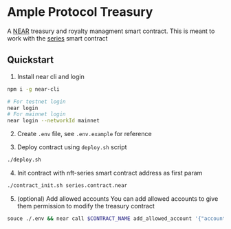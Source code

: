 # Ample Protocol Treasury
A [NEAR](https://near.org) treasury and royalty managment smart contract. This is meant to work with the [series](../series/README.md) smart contract

## Quickstart
1. Install near cli and login 
```sh 
npm i -g near-cli
```
```sh 
# For testnet login
near login
# For mainnet login
near login --networkId mainnet
```

2. Create `.env` file, see `.env.example` for reference

3. Deploy contract using `deploy.sh` script

```sh 
./deploy.sh
```

4. Init contract with nft-series smart contract address as first param
```sh 
./contract_init.sh series.contract.near 
```

5. (optional) Add allowed accounts
You can add allowed accounts to give them permission to modify the treasury contract
```sh 
souce ./.env && near call $CONTRACT_NAME add_allowed_account '{"account_id": "someaccount.near"}' --accountId $ACCOUNT_ID
```
